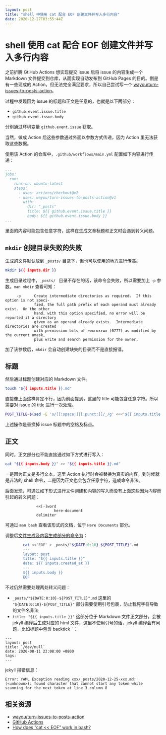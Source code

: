 ```yaml
---
layout: post
title: "shell 中使用 cat 配合 EOF 创建文件并写入多行内容"
date: 2020-12-27T03:55:44Z
---
```

# shell 使用 cat 配合 EOF 创建文件并写入多行内容

之前折腾 GtiHub Actions 想实现提交 issue 后将 issue 的内容生成一个 Markdown 文件提交到仓库，从而实现自动发布到 GitHub Pages 的目的。倒是有一些现成的 Action，但无法完全满足要求，所以自己尝试写一个 [wayou/turn-issues-to-posts-action](https://github.com/wayou/turn-issues-to-posts-action)。

过程中发现因为 issue 的标题和正文是任意的，也就是以下两部分：

- `github.event.issue.title`
- `github.event.issue.body`

分别通过环境变量 `github.event.issue` 获取。

当然，做成 Action 后这些参数通过外面以参数方式传递，因为 Action 里无法获取这些数据。

使用该 Action 的仓库中，`.github/workflows/main.yml` 配置如下内容进行传递：

```yaml
...
jobs:
  run:
    runs-on: ubuntu-latest
    steps:
      - uses: actions/checkout@v2
      - uses: wayou/turn-issues-to-posts-action@v1
        with:
          dir: "_posts"
          title: ${{ github.event.issue.title }}
          body: ${{ github.event.issue.body }}
...
```

里面的内容可能包含任意字符，这样在生成文章标题和正文时会遇到转义问题。

## `mkdir` 创建目录失败的失败

生成的文件默认放到 `_posts/` 目录下，但也可以使用的地方进行传递。

```sh
mkdir ${{ inputs.dir }}
```

生成目录过程中，`_posts/ ` 目录不存在的话，该命令会失败，所以需要加上 `-p` 参数。`man mkdir` 查看可知：

```
     -p      Create intermediate directories as required.  If this option is not speci-
             fied, the full path prefix of each operand must already exist.  On the other
             hand, with this option specified, no error will be reported if a directory
             given as an operand already exists.  Intermediate directories are created
             with permission bits of rwxrwxrwx (0777) as modified by the current umask,
             plus write and search permission for the owner.
```

加了该参数后，`mkdir` 会自动创建缺失的目录而不是直接报错。

## 标题

然后通过标题创建对应的 Markdown 文件。

```sh
touch "${{ inputs.title }}.md"
```

直接像上面这样肯定不行，因为前面提到，这里的 title 可能包含任意字符。所以需要对 issue 的 title 进行一次处理。

```sh
POST_TITLE=$(sed -E 's/[[:space:]|[:punct:]]/_/g' <<<'${{ inputs.title }}')

```

上述操作是替换掉 issue 标题中的空格及标点。

## 正文

同时，正文部分也不能直接通过如下方式进行写入：

```sh
cat "${{ inputs.body }}" >> "${{ inputs.title }}.md"
```

一是因为正文是多行文本，这里 Action 执行时会被替换为真实的内容，到时候就是非法的 shell 命令，二是因为正文也会包含任意字符，造成命令非法。

后面发现，可通过如下形式进行文件创建和内容的写入而没有上面这些因为内容而引起的转义问题：

```
              <<[-]word
                      here-document
              delimiter
```

可通过 `man bash` 查看该形式的文档，位于 `Here Documents` 部分。

调整后[文件生成及内容生成部分的命令为](https://github.com/wayou/turn-issues-to-posts-action/blob/master/action.yml#L43)：

```sh
        cat <<'EOF' > _posts/"${DATE:0:10}-${POST_TITLE}".md
        ---
        layout: post
        title: "${{ inputs.title }}"
        date: ${{ inputs.created_at }}
        ---
        ${{ inputs.body }}
        EOF
```

不过仍然需要处理两处转义问题：

- `_posts/"${DATE:0:10}-${POST_TITLE}".md` 这里的 `"${DATE:0:10}-${POST_TITLE}"` 部分需要使用引号包裹，防止我死字符导致的文件名非法
- `title: "${{ inputs.title }}"` 这部分位于 Markdown 文件正文部分，会被 jekyll 编译后生成对应的 html 文件，这里不使用引号的话，jekyll 编译会有问题，比如标题中包含 backtick <code>`</code>：

```
---
layout: post
title: `/dev/null`
date: 2020-08-11 23:08:00 +0800
tags: 
---
```

jekyll 报错信息：

```
Error: YAML Exception reading xxx/_posts/2020-12-25-xxx.md: (<unknown>): found character that cannot start any token while scanning for the next token at line 3 column 8
```

## 相关资源

- [wayou/turn-issues-to-posts-action](https://github.com/wayou/turn-issues-to-posts-action)
- [GitHub Actions](https://docs.github.com/en/free-pro-team@latest/actions)
- [How does “cat << EOF” work in bash?](https://stackoverflow.com/questions/2500436/how-does-cat-eof-work-in-bash)

